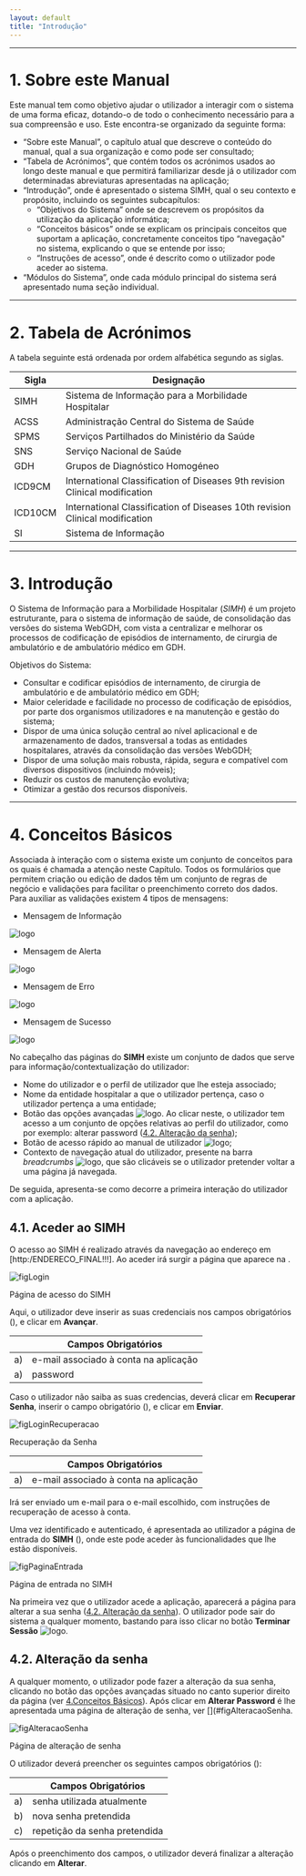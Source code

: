 ```yaml
---
layout: default
title: "Introdução"
---
```



---

# 1. Sobre este Manual
<div id="sobre-este-manual"></div>

Este manual tem como objetivo ajudar o utilizador a interagir com o sistema de uma forma eficaz, dotando-o de todo o conhecimento necessário para a sua compreensão e uso. 
Este encontra-se organizado da seguinte forma:

 - “Sobre este Manual”, o capítulo atual que descreve o conteúdo do manual, qual a sua organização e como pode ser consultado; 
 - “Tabela de  Acrónimos”, que contém todos os acrónimos usados ao longo deste manual e que permitirá familiarizar desde já o utilizador com determinadas abreviaturas apresentadas na aplicação; 
 - “Introdução”, onde é apresentado o sistema SIMH, qual o seu contexto e propósito,  incluindo os seguintes subcapítulos:
	 * “Objetivos do Sistema” onde se descrevem os propósitos da utilização da aplicação informática;
	 * “Conceitos básicos” onde se explicam os principais conceitos que suportam a aplicação, concretamente conceitos tipo “navegação" no sistema, explicando o que se entende por isso;
 	 * “Instruções de acesso”, onde é descrito como o utilizador pode aceder ao sistema.
- “Módulos do Sistema”, onde cada módulo principal do sistema será apresentado numa seção individual.
 
---
 
# 2. Tabela de Acrónimos
<div id="tabela-de-acronimos"></div>

A tabela seguinte está ordenada por ordem alfabética segundo as siglas.

|  Sigla  |  Designação             													  	|	           
|---------|---------------------------------------------------------------------------------|
|  SIMH   |  Sistema de Informação para a Morbilidade Hospitalar 						  	|
|  ACSS   |  Administração Central do Sistema de Saúde 									  	|
|  SPMS   |  Serviços Partilhados do Ministério da Saúde									|
|  SNS    |  Serviço Nacional de Saúde														|
|  GDH    |  Grupos de Diagnóstico Homogéneo												|                                                 
|  ICD9CM |  International Classification of Diseases 9th revision Clinical modification 	|
| ICD10CM |  International Classification of Diseases 10th revision Clinical modification 	|           
|  SI     |  Sistema de Informação															|           

---

# 3. Introdução
<div id="introducao"></div>

O Sistema de Informação para a Morbilidade Hospitalar (*SIMH*) é um projeto estruturante, para o sistema de informação de saúde, de consolidação das versões do sistema WebGDH, com vista a centralizar e melhorar os processos de codificação de episódios de internamento, de cirurgia de ambulatório e de ambulatório médico em GDH.

Objetivos do Sistema:

* Consultar e codificar episódios de internamento, de cirurgia de ambulatório e de ambulatório médico em GDH;
* Maior celeridade e facilidade no processo de codificação de episódios, por parte dos organismos utilizadores e na manutenção e gestão do sistema;
* Dispor de uma única solução central ao nível aplicacional e de armazenamento de dados, transversal a todas as entidades hospitalares, através da consolidação das versões WebGDH;
* Dispor de uma solução mais robusta, rápida, segura e compatível com diversos dispositivos (incluindo móveis);
* Reduzir os custos de manutenção evolutiva;
* Otimizar a gestão dos recursos disponíveis.

---

# 4. Conceitos Básicos
<div id="conceitos-basicos"></div>

Associada à interação com o sistema existe um conjunto de conceitos para os quais é chamada a atenção neste Capítulo.
Todos os formulários que permitem criação ou edição de dados têm um conjunto de regras de negócio e validações para facilitar o preenchimento correto dos dados.
Para auxiliar as validações existem 4 tipos de mensagens:

* Mensagem de Informação

![logo](img/informacao.jpg)

* Mensagem de Alerta

![logo](img/alerta.jpg)

* Mensagem de Erro

![logo](img/erro.jpg)

* Mensagem de Sucesso

![logo](img/sucesso.jpg)

No cabeçalho das páginas do **SIMH** existe um conjunto de dados que serve para informação/contextualização do utilizador:

* Nome do utilizador e o perfil de utilizador que lhe esteja associado;
* Nome da entidade hospitalar a que o utilizador pertença, caso o utilizador pertença a uma entidade;
* Botão das opções avançadas ![logo](img/definicao.png). Ao clicar neste, o utilizador tem acesso a um conjunto de opções relativas ao perfil do utilizador, como por exemplo: alterar password ([4.2. Alteração da senha](#alterao-da-senha));
* Botão de acesso rápido ao manual de utilizador ![logo](img/manual.jpg);
* Contexto de navegação atual do utilizador, presente na barra *breadcrumbs* ![logo](img/breadcrumbs.jpg), que são clicáveis se o utilizador pretender voltar a uma página já navegada.

De seguida, apresenta-se como decorre a primeira interação do utilizador com a aplicação.

## 4.1. Aceder ao SIMH
<div id="aceder-ao-simh"></div>

O acesso ao SIMH é realizado através da navegação ao endereço em [http:/ENDERECO_FINAL!!!]. Ao aceder irá surgir a página que aparece na [](#figLogin).

![figLogin](img/pages/4_1_1.jpg)

<p class="caption" id="figLogin">Página de acesso do SIMH </p>

Aqui, o utilizador deve inserir as suas credenciais nos campos obrigatórios ([](#figLogin)), e clicar em **Avançar**.

|    |  Campos Obrigatórios [](#figLogin)  	|	           
|----|--------------------------------------------------|
| a) | e-mail associado à conta na aplicação  			|
| a) | password								  			| 


Caso o utilizador não saiba as suas credencias, deverá clicar em **Recuperar Senha**, inserir o campo obrigatório ([](#figLoginRecuperacao)), e clicar em **Enviar**.  

![figLoginRecuperacao](img/pages/4_1_2.jpg)

<p class="caption" id="figLoginRecuperacao"> Recuperação da Senha </p>

|    |  Campos Obrigatórios [](#figLoginRecuperacao)  	|	           
|----|--------------------------------------------------|
| a) | e-mail associado à conta na aplicação  			|

Irá ser enviado um e-mail para o e-mail escolhido, com instruções de recuperação de acesso à conta.

Uma vez identificado e autenticado, é apresentada ao utilizador a página de entrada do **SIMH** ([](#figPaginaEntrada)), onde este pode aceder às funcionalidades que lhe estão disponíveis.

![figPaginaEntrada](img/pages/4_1_3.jpg)

<p class="caption" id="figPaginaEntrada"> Página de entrada no SIMH </p>
 
Na primeira vez que o utilizador acede a aplicação, aparecerá a página para alterar a sua senha ([4.2. Alteração da senha](#alterao-da-senha)).
O utilizador pode sair do sistema a qualquer momento, bastando para isso clicar no botão **Terminar Sessão** ![logo](img/logout.jpg).


## 4.2. Alteração da senha
<div id="alteracao-da-senha"></div>

A qualquer momento, o utilizador pode fazer a alteração da sua senha, clicando no botão das opções avançadas situado no canto superior direito da página (ver [4.Conceitos Básicos](#conceitos-basicos)). 
Após clicar em **Alterar Password** é lhe apresentada uma página de alteração de senha, ver [](#figAlteracaoSenha.

![figAlteracaoSenha](img/pages/4_2_1.jpg)

<p class="caption" id="figAlteracaoSenha"> Página de alteração de senha </p>

O utilizador deverá preencher os seguintes campos obrigatórios ([](#figAlteracaoSenha)):

|    |  Campos Obrigatórios [](#figAlteracaoSenha)  |           
|----|----------------------------------------------|
| a) |  senha utilizada atualmente            		| 
| b) |  nova senha pretendida                 		|  
| c) |  repetição da senha pretendida         		|

Após o preenchimento dos campos, o utilizador deverá finalizar a alteração clicando em **Alterar**.
